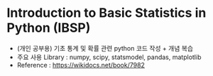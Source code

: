 # Introduction to Basic Statistics in Python (IBSP)
* (개인 공부용) 기초 통계 및 확률 관련 python 코드 작성 + 개념 복습
* 주요 사용 Library : numpy, scipy, statsmodel, pandas, matplotlib
* Reference : https://wikidocs.net/book/7982